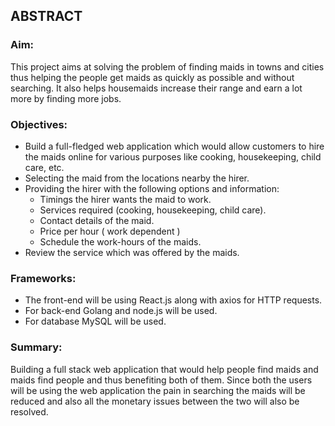 ## ABSTRACT ##

### Aim:
This project aims at solving the problem of finding maids in towns and cities thus helping the people get maids as quickly as possible and without searching. It also helps housemaids increase their range and earn a lot more by finding more jobs.

### Objectives:
- Build a full-fledged web application which would allow customers to hire the maids online for various purposes like cooking, housekeeping, child care, etc.
- Selecting the maid from the locations nearby the hirer.
- Providing the hirer with the following options and information:
  - Timings the hirer wants the maid to work.
  - Services required (cooking, housekeeping, child care).
  - Contact details of the maid.
  - Price per hour ( work dependent )
  - Schedule the work-hours of the maids.
- Review the service which was offered by the maids.

### Frameworks:
- The front-end will be using React.js along with axios for HTTP requests.
- For back-end Golang and node.js will be used.
- For database MySQL will be used.

### Summary:
Building a full stack web application that would help people find maids and maids find people and thus benefiting both of them. Since both the users will be using the web application the pain in searching the maids will be reduced and also all the monetary issues between the two will also be resolved.
